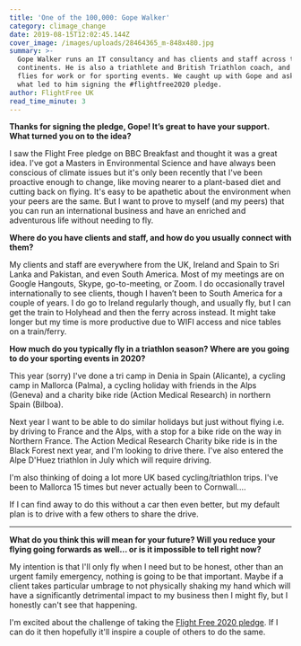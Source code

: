 ```yaml
---
title: 'One of the 100,000: Gope Walker'
category: climage_change
date: 2019-08-15T12:02:45.144Z
cover_image: /images/uploads/28464365_m-848x480.jpg
summary: >-
  Gope Walker runs an IT consultancy and has clients and staff across three
  continents. He is also a triathlete and British Triathlon coach, and usually
  flies for work or for sporting events. We caught up with Gope and asked him
  what led to him signing the #flightfree2020 pledge. 
author: FlightFree UK
read_time_minute: 3
---
```

**Thanks for signing the pledge, Gope! It’s great to have your support. What turned you on to the idea?** 



I saw the Flight Free pledge on BBC Breakfast and thought it was a great idea. I've got a Masters in Environmental Science and have always been conscious of climate issues but it's only been recently that I've been proactive enough to change, like moving nearer to a plant-based diet and cutting back on flying. It's easy to be apathetic about the environment when your peers are the same. But I want to prove to myself (and my peers) that you can run an international business and have an enriched and adventurous life without needing to fly.



**Where do you have clients and staff, and how do you usually connect with them?**



My clients and staff are everywhere from the UK, Ireland and Spain to Sri Lanka and Pakistan, and even South America. Most of my meetings are on Google Hangouts, Skype, go-to-meeting, or Zoom. I do occasionally travel internationally to see clients, though I haven’t been to South America for a couple of years. I do go to Ireland regularly though, and usually fly, but I can get the train to Holyhead and then the ferry across instead. It might take longer but my time is more productive due to WIFI access and nice tables on a train/ferry.  



**How much do you typically fly in a triathlon season? Where are you going to do your sporting events in 2020?**



This year (sorry) I've done a tri camp in Denia in Spain (Alicante), a cycling camp in Mallorca (Palma), a cycling holiday with friends in the Alps (Geneva) and a charity bike ride (Action Medical Research) in northern Spain (Bilboa). 

Next year I want to be able to do similar holidays but just without flying i.e. by driving to France and the Alps, with a stop for a bike ride on the way in Northern France. The Action Medical Research Charity bike ride is in the Black Forest next year, and I'm looking to drive there. I've also entered the Alpe D'Huez triathlon in July which will require driving. 

I'm also thinking of doing a lot more UK based cycling/triathlon trips. I've been to Mallorca 15 times but never actually been to Cornwall….

If I can find away to do this without a car then even better, but my default plan is to drive with a few others to share the drive. 

****

**What do you think this will mean for your future? Will you reduce your flying going forwards as well... or is it impossible to tell right now?**



My intention is that I'll only fly when I need but to be honest, other than an urgent family emergency, nothing is going to be that important. Maybe if a client takes particular umbrage to not physically shaking my hand which will have a significantly detrimental impact to my business then I might fly, but I honestly can't see that happening. 



I'm excited about the challenge of taking the [Flight Free 2020 pledge](https://www.flightfree.co.uk/pledge). If I can do it then hopefully it'll inspire a couple of others to do the same.

